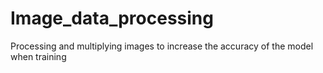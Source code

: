 # Image_data_processing
Processing and multiplying images to increase the accuracy of the model when training
